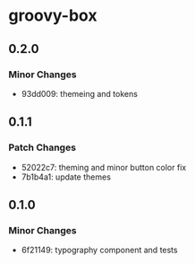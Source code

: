# groovy-box

## 0.2.0

### Minor Changes

- 93dd009: themeing and tokens

## 0.1.1

### Patch Changes

- 52022c7: theming and minor button color fix
- 7b1b4a1: update themes

## 0.1.0

### Minor Changes

- 6f21149: typography component and tests
